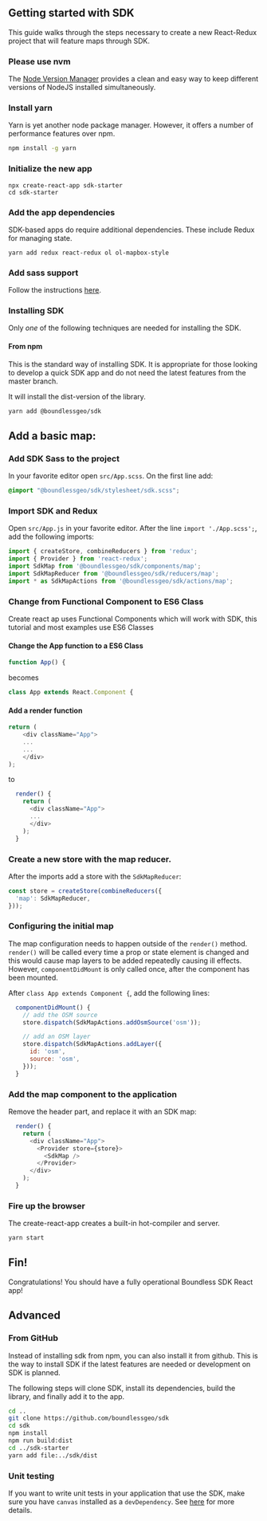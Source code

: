 ## Getting started with SDK

This guide walks through the steps necessary to create a new React-Redux
project that will feature maps through SDK.

### Please use nvm

The [Node Version Manager](https://github.com/creationix/nvm)
provides a clean and easy way to keep
different versions of NodeJS installed simultaneously.

### Install yarn

Yarn is yet another node package manager. However, it offers a number
of performance features over npm.

```bash
npm install -g yarn
```

### Initialize the new app

```
npx create-react-app sdk-starter
cd sdk-starter
```

### Add the app dependencies

SDK-based apps do require additional dependencies. These include Redux for managing state.

```
yarn add redux react-redux ol ol-mapbox-style
```

### Add sass support

Follow the instructions [here](https://facebook.github.io/create-react-app/docs/adding-a-sass-stylesheet).

### Installing SDK

Only *one* of the following techniques are needed for installing
the SDK.

#### From npm

This is the standard way of installing SDK.
It is appropriate for those looking to develop a quick SDK app
and do not need the latest features from the master branch.

It will install the dist-version of the library.

```bash
yarn add @boundlessgeo/sdk
```

## Add a basic map:

### Add SDK Sass to the project

In your favorite editor open `src/App.scss`. On the first line add:

```css
@import "@boundlessgeo/sdk/stylesheet/sdk.scss";
```

### Import SDK and Redux

Open `src/App.js` in your favorite editor. After the line `import './App.scss';`,
add the following imports:


```javascript
import { createStore, combineReducers } from 'redux';
import { Provider } from 'react-redux';
import SdkMap from '@boundlessgeo/sdk/components/map';
import SdkMapReducer from '@boundlessgeo/sdk/reducers/map';
import * as SdkMapActions from '@boundlessgeo/sdk/actions/map';
```

### Change from Functional Component to ES6 Class
Create react ap uses Functional Components which will work with SDK, this tutorial and most examples use ES6 Classes

#### Change the App function to a ES6 Class
```javascript
function App() {
```
becomes
```javascript
class App extends React.Component {
```

#### Add a render function
```javascript
return (
    <div className="App">
    ...
    ...
    </div>
);
```
to
```javascript
  render() {
    return (
      <div className="App">
      ...
      </div>
    );
  }
  ```

### Create a new store with the map reducer.

After the imports add a store with the `SdkMapReducer`:
```javascript
const store = createStore(combineReducers({
  'map': SdkMapReducer,
}));
```
### Configuring the initial map

The map configuration needs to happen outside of the `render()` method.
`render()` will be called every time a prop or state element is changed
and this would cause map layers to be added repeatedly causing ill effects.
However, `componentDidMount` is only called once, after the component has been
mounted.

After `class App extends Component {`, add the following lines:

```javascript
  componentDidMount() {
    // add the OSM source
    store.dispatch(SdkMapActions.addOsmSource('osm'));

    // add an OSM layer
    store.dispatch(SdkMapActions.addLayer({
      id: 'osm',
      source: 'osm',
    }));
  }
```

### Add the map component to the application

Remove the header part, and replace it with an SDK map:

```javascript
  render() {
    return (
      <div className="App">
        <Provider store={store}>
          <SdkMap />
        </Provider>
      </div>
    );
  }
```

### Fire up the browser

The create-react-app creates a built-in hot-compiler and server.
```bash
yarn start
```

## Fin!

Congratulations! You should have a fully operational Boundless SDK React app!

## Advanced

### From GitHub

Instead of installing sdk from npm, you can also install it from github. This is the way to install SDK if the latest features are needed
or development on SDK is planned.

The following steps will clone SDK, install its dependencies,
build the library, and finally add it to the app.

```bash
cd ..
git clone https://github.com/boundlessgeo/sdk
cd sdk
npm install
npm run build:dist
cd ../sdk-starter
yarn add file:../sdk/dist
```

### Unit testing
If you want to write unit tests in your application that use the SDK, make sure you have ```canvas``` installed as a ```devDependency```.
See [here](https://github.com/boundlessgeo/sdk/blob/master/DEVELOPING.md#testing-and-the-canvas-module) for more details.

